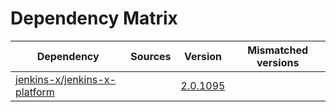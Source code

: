 # Dependency Matrix

Dependency | Sources | Version | Mismatched versions
---------- | ------- | ------- | -------------------
[jenkins-x/jenkins-x-platform](https://github.com/jenkins-x/jenkins-x-platform.git) |  | [2.0.1095](https://github.com/jenkins-x/jenkins-x-platform/releases/tag/v2.0.1095) | 
